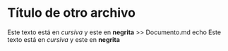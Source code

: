 # Título de otro archivo
Este texto está en _cursiva_ y este en **negrita** >> Documento.md
echo Este texto está en _cursiva_ y este en **negrita**
